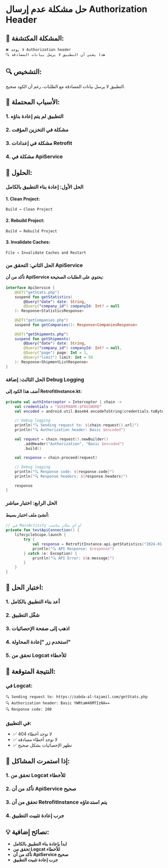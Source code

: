 # حل مشكلة عدم إرسال Authorization Header

## 🚨 المشكلة المكتشفة:
```
❌ لا يوجد Authorization header
🔍 هذا يعني أن التطبيق لا يرسل بيانات المصادقة
```

## 🔍 التشخيص:
التطبيق لا يرسل بيانات المصادقة مع الطلبات، رغم أن الكود صحيح.

## 🎯 الأسباب المحتملة:

### 1. التطبيق لم يتم إعادة بناؤه
### 2. مشكلة في التخزين المؤقت
### 3. مشكلة في إعدادات Retrofit
### 4. مشكلة في ApiService

## 🔧 الحلول:

### الحل الأول: إعادة بناء التطبيق بالكامل

#### 1. Clean Project:
```
Build → Clean Project
```

#### 2. Rebuild Project:
```
Build → Rebuild Project
```

#### 3. Invalidate Caches:
```
File → Invalidate Caches and Restart
```

### الحل الثاني: التحقق من ApiService

#### تأكد من أن ApiService يحتوي على الطلبات الصحيحة:

```kotlin
interface ApiService {
    @GET("getStats.php")
    suspend fun getStatistics(
        @Query("date") date: String,
        @Query("company_id") companyId: Int? = null
    ): Response<StatisticsResponse>
    
    @GET("getCompanies.php")
    suspend fun getCompanies(): Response<CompaniesResponse>
    
    @GET("getShipments.php")
    suspend fun getShipments(
        @Query("date") date: String,
        @Query("company_id") companyId: Int? = null,
        @Query("page") page: Int = 1,
        @Query("limit") limit: Int = 50
    ): Response<ShipmentListResponse>
}
```

### الحل الثالث: إضافة Debug Logging

#### أضف هذا الكود إلى RetrofitInstance.kt:

```kotlin
private val authInterceptor = Interceptor { chain ->
    val credentials = "$USERNAME:$PASSWORD"
    val encoded = android.util.Base64.encodeToString(credentials.toByteArray(), android.util.Base64.NO_WRAP)
    
    // Debug logging
    println("🔍 Sending request to: ${chain.request().url}")
    println("🔍 Authorization header: Basic $encoded")
    
    val request = chain.request().newBuilder()
        .addHeader("Authorization", "Basic $encoded")
        .build()
    
    val response = chain.proceed(request)
    
    // Debug logging
    println("🔍 Response code: ${response.code}")
    println("🔍 Response headers: ${response.headers}")
    
    response
}
```

### الحل الرابع: اختبار مباشر

#### أنشئ ملف اختبار بسيط:

```kotlin
// في MainActivity أو أي مكان مناسب
private fun testApiConnection() {
    lifecycleScope.launch {
        try {
            val response = RetrofitInstance.api.getStatistics("2024-01-01", null)
            println("🔍 API Response: $response")
        } catch (e: Exception) {
            println("🔍 API Error: ${e.message}")
        }
    }
}
```

## 🧪 اختبار الحل:

### 1. أعد بناء التطبيق بالكامل
### 2. شغّل التطبيق
### 3. اذهب إلى صفحة الإحصائيات
### 4. استخدم زر "إعادة المحاولة"
### 5. تحقق من Logcat للأخطاء

## 🎯 النتيجة المتوقعة:

### في Logcat:
```
🔍 Sending request to: https://zabda-al-tajamil.com/getStats.php
🔍 Authorization header: Basic YWRtaW46MTIzNA==
🔍 Response code: 200
```

### في التطبيق:
- ✅ لا توجد أخطاء 404
- ✅ لا توجد أخطاء مصادقة
- ✅ تظهر الإحصائيات بشكل صحيح

## 🚨 إذا استمرت المشاكل:

### 1. تحقق من Logcat للأخطاء
### 2. تأكد من أن ApiService صحيح
### 3. تحقق من أن RetrofitInstance يتم استدعاؤه
### 4. جرب إعادة تثبيت التطبيق

## 💡 نصائح إضافية:

- **ابدأ بإعادة بناء التطبيق بالكامل**
- **تحقق من Logcat للأخطاء**
- **تأكد من أن ApiService صحيح**
- **جرب إعادة تثبيت التطبيق**
